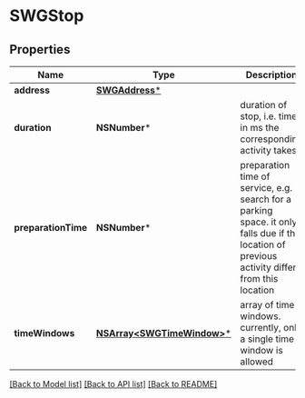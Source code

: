 # SWGStop

## Properties
Name | Type | Description | Notes
------------ | ------------- | ------------- | -------------
**address** | [**SWGAddress***](SWGAddress.md) |  | [optional] 
**duration** | **NSNumber*** | duration of stop, i.e. time in ms the corresponding activity takes | [optional] 
**preparationTime** | **NSNumber*** | preparation time of service, e.g. search for a parking space. it only falls due if the location of previous activity differs from this location | [optional] 
**timeWindows** | [**NSArray&lt;SWGTimeWindow&gt;***](SWGTimeWindow.md) | array of time windows. currently, only a single time window is allowed | [optional] 

[[Back to Model list]](../README.md#documentation-for-models) [[Back to API list]](../README.md#documentation-for-api-endpoints) [[Back to README]](../README.md)


